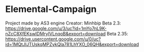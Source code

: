 # Elemental-Campaign
Project made by AS3 engine
Creator: Minhbip
Beta 2.3: https://drive.google.com/u/3/uc?id=1mYo7nL9K-nZcC8XfEKswIDMryIVLnqoB&export=download
Beta 2.35: https://drive.usercontent.google.com/u/0/uc?id=1MQtJIJTUskqMPZykQla781LhYXO_06QH&export=download
